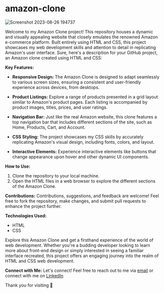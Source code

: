 # amazon-clone
![Screenshot 2023-08-26 194737](https://github.com/imasdaque/amazon-clone/assets/110887123/f06605d2-589e-4e41-85fb-34fd499b28da)



Welcome to my Amazon Clone project! This repository houses a dynamic and visually appealing website that closely emulates the renowned Amazon e-commerce platform. Built entirely using HTML and CSS, this project showcases my web development skills and attention to detail in replicating Amazon's user interface.
Sure, here's a description for your GitHub project, an Amazon clone created using HTML and CSS:

**Key Features:**
- **Responsive Design:** The Amazon Clone is designed to adapt seamlessly to various screen sizes, ensuring a consistent and user-friendly experience across devices, from desktops.

- **Product Listings:** Explore a range of products presented in a grid layout similar to Amazon's product pages. Each listing is accompanied by product images, titles, prices, and user ratings.

- **Navigation Bar:** Just like the real Amazon website, this clone features a top navigation bar that includes different sections of the site, such as Home, Products, Cart, and Account.
- **CSS Styling:** The project showcases my CSS skills by accurately replicating Amazon's visual design, including fonts, colors, and layout.

- **Interactive Elements:** Experience interactive elements like buttons that change appearance upon hover and other dynamic UI components.

**How to Use:**
1. Clone the repository to your local machine.
2. Open the HTML files in a web browser to explore the different sections of the Amazon Clone.


**Contributions:**
Contributions, suggestions, and feedback are welcome! Feel free to fork the repository, make changes, and submit pull requests to enhance the project further.

**Technologies Used:**
- HTML
- CSS

Explore this Amazon Clone and get a firsthand experience of the world of web development. Whether you're a budding developer looking to learn more about front-end design or simply interested in seeing a familiar interface recreated, this project offers an engaging journey into the realm of HTML and CSS web development.

**Connect with Me:**
Let's connect! Feel free to reach out to me via <a href="mailto:asdaquealam@gmail.com">email</a> or connect with me on <a href = "https://www.linkedin.com/in/asdaque-alam-31933220a/">LinkedIn</a>

Thank you for visiting 🚀


